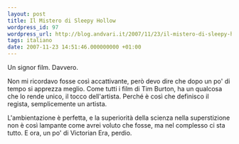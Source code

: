 ```yaml
---
layout: post
title: Il Mistero di Sleepy Hollow
wordpress_id: 97
wordpress_url: http://blog.andvari.it/2007/11/23/il-mistero-di-sleepy-hollow/
tags: italiano
date: 2007-11-23 14:51:46.000000000 +01:00
---
```

Un signor film. Davvero.

Non mi ricordavo fosse così accattivante, però devo dire che dopo un po' di tempo si apprezza meglio. Come tutti i film di Tim Burton, ha un qualcosa che lo rende unico, il tocco dell'artista. Perché è così che definisco il regista, semplicemente un artista.

L'ambientazione è perfetta, e la superiorità della scienza nella superstizione non è così lampante come avrei voluto che fosse, ma nel complesso ci sta tutto. E ora, un po' di Victorian Era, perdio.
